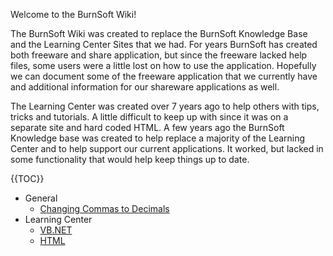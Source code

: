 Welcome to the BurnSoft Wiki!



The BurnSoft Wiki was created to replace the BurnSoft Knowledge Base and the Learning Center Sites that we had. For years BurnSoft has created both freeware and share application, but since the freeware lacked help files, some users were a little lost on how to use the application. Hopefully we can document some of the freeware application that we currently have and additional information for our shareware applications as well. 


The Learning Center was created over 7 years ago to help others with tips, tricks and tutorials. A little difficult to keep up with since it was on a separate site and hard coded HTML. A few years ago the BurnSoft Knowledge base was created to help replace a majority of the Learning Center and to help support our current applications. It worked, but lacked in some functionality that would help keep things up to date. 

{{TOC}}
- General
	- [Changing Commas to Decimals](ChangingCommasToDecimals.md)
- Learning Center
	- [VB.NET](vbnet/README.md)
	- [HTML](html/README.md)



